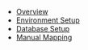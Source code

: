 - [Overview](overview.md)
- [Environment Setup](environment-setup.md)
- [Database Setup](database-setup.md)
- [Manual Mapping](manual-mapping.md)
